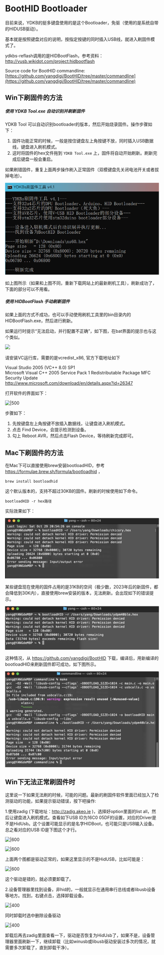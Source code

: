 # BootHID Bootloader

目前来说，YDKB的挺多键盘使用的是这个Bootloader，免驱（使用的是系统自带的HIDUSB驱动）。

基本就是按照键盘对应的说明，按指定按键的同时插入USB线，就进入刷固件模式了。

ydkbs-reflash调用的是HIDBootFlash，参考资料：http://vusb.wikidot.com/project:hidbootflash

Source code for BootHID commandline: [https://github.com/yangdigi/BootHID/tree/master/commandline](https://github.com/yangdigi/BootHID/tree/master/commandline)


## Win下刷固件的方法

##### 使用 YDKB Tool.exe 自动识别并刷新固件

 YDKB Tool 可以自动识别bootloader的版本，然后开始烧录固件。操作步骤如下：

1. 固件功能正常的时候，一般是按住键盘左上角按键不放，同时插入USB数据线，键盘进入刷机模式。
2. 这时将固件的hex文件拖到 `YDKB Tool.exe` 上，固件将自动开始刷新。刷新完成后键盘一般会重启。

如果刷错固件，重复上面两步操作刷入正常固件（双模键盘先关闭电池开关或者拔掉电池）。

![|500](assets/boothid_win_01.png)

如上图所示（如果和上图不同，重新下载网站上的最新刷机工具），刷新成功了，下面的部分可以不用看。

##### 使用 HIDBootFlash 手动刷新固件
如果上面的方式不成功，也可以手动使用刷机工具里的bin目录内的HIDBootFlash.exe，然后进行刷新。

如果运行时提示“无法启动，并行配置不正确”，如下图，在bat界面的提示也与这个类似。

![](assets/vc2005sp1_error.jpg)

请安装VC运行库，需要的是vcredist_x86, 官方下载地址如下

<html>
Visual Studio 2005 (VC++ 8.0) SP1<br>
Microsoft Visual C++ 2005 Service Pack 1 Redistributable Package MFC Security Update<br>
<a href="http://www.microsoft.com/download/en/details.aspx?id=26347">http://www.microsoft.com/download/en/details.aspx?id=26347</a>
</html>

打开软件的界面如下：

![|500](assets/hidbootflash.jpg)

步骤如下：
  1. 先按键盘左上角按键不放插入数据线，让键盘进入刷机模式。
  2. 点击 Find Device，会提示检测到设备。
  3. 勾上 Reboot AVR，然后点击Flash Device，等待刷新完成即可。


## Mac下刷固件的方法

在Mac下可以直接使用brew安装bootloadHID，参考 https://formulae.brew.sh/formula/bootloadhid ，

```Terminal
brew install bootloadhid
```

这个默认版本的，支持不超过30KB的固件。刷新的时候使用如下命令。

```Terminal
bootloadHID -r hex路径
```

实际效果如下：

![|600](assets/mac_boothid_01.jpg)

某些键盘现在使用的固件占用的是31KB的空间（极少数，2023年后的新固件，都会降低到30K内），直接使用brew安装的版本，无法刷新。会出现如下的错误提示。

![|600](assets/mac_boothid_02.jpg)

这种情况，从 https://github.com/yangdigi/BootHID 下载，编译后，用新编译的bootloadHID来刷新固件即可成功，如下图所示。

![|600](assets/mac_boothid_03.jpg)


## Win下无法正常刷固件时

这里说一下如果无法刷的时候，可能的问题。最新的刷固件软件里面已经加入了检测驱动的功能，如果提示驱动错误，按下吧操作:

1.使用zadig (下载地址：http://zadig.akeo.ie )，选择好option里面的list all，然后让键盘进入刷机模式。查看如下USB ID为16C0 05DF的设置，对应的Driver是不是HidUsb。这个设置可能显示的是名字HIDBoot，也可能只是USB输入设备。总之看对应的USB ID是下图这个才行。

![|600](assets/boothid_driver_01.png)

![|600](assets/boothid_driver_02.png)

上面两个图都是驱动正常的，如果这里显示的不是HidUSB，比如可能是：

![|600](assets/boothid_driver_04.png)

这个驱动是错的，就必须要卸载了。

2.设备管理器里找到设备，非hid的，一般就显示在通用串行总线或者libusb设备等地方。找到，右键点击，选择卸载设备。

![|400](assets/boothid_driver_05.png)

同时卸载时选中删除设备驱动

![|400](assets/boothid_driver_06.png)

卸载后再去zadig里面查看一下，驱动是否恢复为HidUsb了，如果不是，设备管理器里面刷新一下，继续卸载（比如winusb或libusb驱动安装过多次的情况，就需要多次卸载了，直到卸载干净）。



